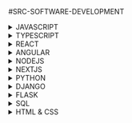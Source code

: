 #SRC-SOFTWARE-DEVELOPMENT

<details>
<summary> JAVASCRIPT </summary>

### [01-Linkedin-Learning Javascript Language](https://github.com/omeatai/src-AI-Software/blob/main/src/js/01-js-learning-js-lang.md)

### [02-Linkedin-Javascript Essential Training](https://github.com/omeatai/src-AI-Software/blob/main/src/js/02-js-ess-training.md)

</details>

<details>
<summary> TYPESCRIPT </summary>

</details>

<details>
<summary> REACT </summary>

### [01-React Essential Training](https://github.com/omeatai/src-AI-Software/blob/main/src/react/01-react-ess-training.md)

</details>

<details>
<summary> ANGULAR </summary>

</details>

<details>
<summary> NODEJS </summary>

### [01-Building APIs with Node and Express\*](https://github.com/omeatai/src-AI-Software/blob/main/src/node/01-Linkedin-APIs-with-Node-Express.md)

### [02-Node Essential Training\*](https://github.com/omeatai/src-AI-Software/blob/main/src/node/02-Node-Essential-Training.md)

### [03-Learning NPM - A Package Manager*](https://github.com/omeatai/src-AI-Software/blob/main/src/node/03-Learning_npm_package_manager.md)

### [04-Build Powerful Web Apps with Node*](https://github.com/omeatai/src-AI-Software/blob/main/src/node/04-Build_Powerful_Web_Apps_with_Node.md)

### [05-Building a Website with Node.js and Express.js*](https://github.com/omeatai/src-AI-Software/blob/main/src/node/05-Building_a_Website_with_Node_and_Express.md)

### [06-Advanced Express](https://github.com/omeatai/src-AI-Software/blob/main/src/node/06-Advanced_Express.md)

</details>

<details>
<summary> NEXTJS </summary>

</details>

<details>
<summary> PYTHON </summary>

### [01-LinkedIn - Python Object Oriented Training*](https://github.com/omeatai/src-AI-Software/blob/main/src/python/01-Python-Object-Oriented.md)

### [02-LinkedIn - Python Essential Training](https://github.com/omeatai/src-AI-Software/blob/main/src/python/02-Python-Essential-Training.md)

### [03-LinkedIn - Pandas Essential Training](https://github.com/omeatai/src-AI-Software/blob/main/src/python/03-Pandas-Essential-Training.md)

### [04-LinkedIn - Pandas Exercises](https://github.com/omeatai/src-AI-Software/blob/main/src/python/04-Pandas-Exercises.md)

### [05-LinkedIn - Level Up Python](https://github.com/omeatai/src-AI-Software/blob/main/src/python/05-Level-Up-Python.md)

### [06-Udemy-Complete-Python-Developer-Course-ZTM](https://github.com/omeatai/src-AI-Software/blob/main/src/python/06-Udemy-Complete-Python-Developer-Course-ZTM.md)

### [07-Udemy-100-Days-of-Code-Angela-Yu](https://github.com/omeatai/src-AI-Software/blob/main/src/python/07-Udemy-100-Days-of-Code-Angela-Yu.md)



### [20-Youtube - Dave Gray Python-Flask Training](https://github.com/omeatai/src-AI-Software/blob/main/src/python/20-Dave-Gray-Python-Flask.md)


</details>

<details>
<summary> DJANGO </summary>

### [01-LinkedIn - Django Essential Training*](https://github.com/omeatai/src-AI-Software/blob/main/src/django/01-LinkedIn-Django-Essential.md)

### [02-LinkedIn - Building a Personal Portfolio with Django*](https://github.com/omeatai/src-AI-Software/blob/main/src/django/02-LinkedIn-Django-Personal-Portfolio.md)

### [03-LinkedIn - Django Forms*](https://github.com/omeatai/src-AI-Software/blob/main/src/django/03-LinkedIn-Django-Forms.md)

### [04-Udemy - Django A-Z Build and Deploy Web Project*](https://github.com/omeatai/src-AI-Software/blob/main/src/django/04-Udemy-Django-A-Z.md)

### [05-LinkedIn-Building React and Django Apps](https://github.com/omeatai/src-AI-Software/blob/main/src/django/05-LinkedIn-Django-React-and-Django-apps.md)

### [06-LinkedIn-Restful-Web-APIs-With-Django*](https://github.com/omeatai/src-AI-Software/blob/main/src/django/06-LinkedIn-Restful-Web-APIs-With-Django.md)

### [07-Udemy-React-Django-Practical](https://github.com/omeatai/src-AI-Software/blob/main/src/django/07-Udemy-React-Django-Practical.md)

### [08-Udemy-Ultimate-Authentication-Course-with-Django-and-React](https://github.com/omeatai/src-AI-Software/blob/main/src/django/08-Udemy-Ultimate-Authentication-Course-with-Django-and-React.md)

### [09-Udemy-React-Nextjs-and-Django-Practical-Guide](https://github.com/omeatai/src-AI-Software/blob/main/src/django/09-Udemy-React-Nextjs-and-Django-Practical-Guide.md)

### [10-Youtube-Deploy-on-Docker-and-Kubernetes](https://github.com/omeatai/src-AI-Software/blob/main/src/django/10-Youtube-Deploy-on-Docker-and-Kubernetes.md)

### [11-Udemy-Django-REST-Framework-with-React-Frontend](https://github.com/omeatai/src-AI-Software/blob/main/src/django/11-Udemy-Django-REST-Framework-with-React-Frontend.md)

### [12-Youtube-Django-Course-for-absolute-beginners](https://github.com/omeatai/src-AI-Software/blob/main/src/django/12-Youtube-Django-Course-for-absolute-beginners.md)

</details>

<details>
<summary> FLASK </summary>

</details>

<details>
<summary> SQL </summary>

### [01-LinkedIn - SQL Essential Training](https://github.com/omeatai/src-AI-Software/blob/main/src/sql/01_sql_essential_training.md)

</details>

<details>
<summary> HTML & CSS </summary>

### [01-Udemy - Complete Web & Mobile Designer: UI/UX, Figma](https://github.com/omeatai/src-AI-Software/blob/main/src/html_css/01-complete-web-mobile.md)


</details>

